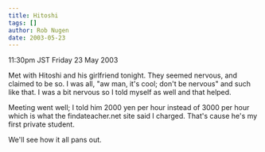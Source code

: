 ```yaml
---
title: Hitoshi
tags: []
author: Rob Nugen
date: 2003-05-23
---
```


<p class=date>11:30pm JST Friday 23 May 2003</p>

<p>Met with Hitoshi and his girlfriend tonight.  They seemed nervous,
and claimed to be so.  I was all, "aw man, it's cool; don't be
nervous" and such like that.  I was a bit nervous so I told myself as
well and that helped.</p>

<p>Meeting went well; I told him 2000 yen per hour instead of 3000 per
hour which is what the findateacher.net site said I charged.   That's
cause he's my first private student.</p>

<p>We'll see how it all pans out.</p>
